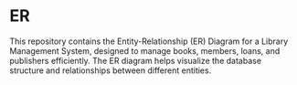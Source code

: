 # ER
This repository contains the Entity-Relationship (ER) Diagram for a Library Management System, designed to manage books, members, loans, and publishers efficiently. The ER diagram helps visualize the database structure and relationships between different entities.
